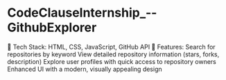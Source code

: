 # CodeClauseInternship_--GithubExplorer

🔹 Tech Stack: HTML, CSS, JavaScript, GitHub API
🔹 Features:
Search for repositories by keyword
View detailed repository information (stars, forks, description)
Explore user profiles with quick access to repository owners
Enhanced UI with a modern, visually appealing design
